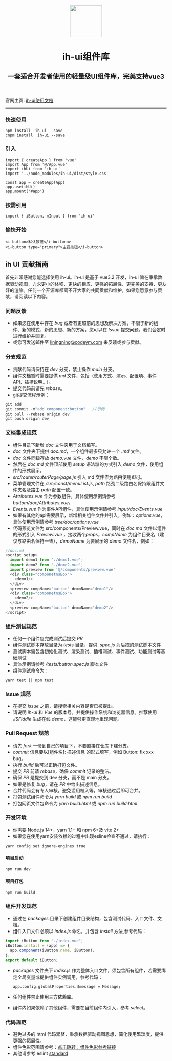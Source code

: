 <div align="center">
  <img src="http://ihui.codeym.com/assets/logo.35ebc5f4.png" width="100"/>
  <h1 style="border-bottom:0">
    <p>ih-ui组件库</p>
    <p style="font-size:20px">一套适合开发者使用的轻量级UI组件库，完美支持vue3</p>
  </h1>
</div>
<br/>



官网主页: [ih-ui使用文档](https://ihui.codeym.com/)
***
### 快速使用
```
npm install  ih-ui --save
cnpm install  ih-ui --save
```
### 引入
```
import { createApp } from 'vue'
import App from '@/App.vue'
import ihUi from 'ih-ui'
import '../node_modules/ih-ui/dist/style.css'

const app = createApp(App)
app.use(ihUi)
app.mount('#app')
```
### 按需引用
```
import { iButton, mInput } from 'ih-ui'
```
### 愉快开始
```
<i-button>默认按钮</i-buttonn> 
<i-button type="primary">主要按钮</i-button>
```

## ih UI 贡献指南

首先非常感谢您能选择使用 ih-ui。ih-ui 是基于 vue3.2 开发，ih-ui 旨在秉承数据驱动视图，力求更小的体积、更快的相应、更强的拓展性、更完美的支持、更友好的渲染。任何一个开源库都离不开大家的共同贡献和维护，如果您愿意参与贡献，请阅读以下内容。

### 问题反馈

-  如果您在使用中存在 *bug* 或者有更超前的思想及解决方案，不限于新的组件、新的模式、新的思想、新的方案，您可以在 *Issue* 提交问题，我们会定时进行维护并回复。
-  或您可发送邮件至 liningning@codeym.com 来反馈或参与贡献。

### 分支规范

-  贡献代码请保持在 *dev* 分支，禁止操作 *main* 分支。
-  组件文档暂时需要提供 *md* 文件，包括（使用方式、演示、配置项、事件 API、插槽说明...）。
-  提交代码前请先 *rebase*。
-  git提交流程示例：

  ```javascript
  git add .
  git commit -m"add component:button"   //示例
  git pull --rebase origin dev
  git push origin dev
  ```

### 文档集成规范

-  组件目录下新增 _doc_ 文件夹用于文档编写。
-  _doc_ 文件夹下提供 _doc.md_，一个组件最多只允许一个 *.md* 文件。
-  _doc_ 文件同级存放 _demo.vue_ 文件，_demo_ 不限个数。
-  然后在 _doc.md_ 文件顶部使用 _setup_ 语法糖的方式引入 _demo_ 文件，使用组件的形式展示。
-  *src/router/routerPage/page.js* 引入 md 文件作为路由使用即可。
-  菜单管理文件在 */src/const/menuList.js*, *path* 路劲二级路由名保持跟组件文件夹名及路由 _path_ 配置一致。
-  *Attributes.vue* 作为参数组件，具体使用示例请参考 *buttom/doc/Attributes.vue*。
-  *Events.vue* 作为事件API组件，具体使用示例请参考 *input/doc/Events.vue*
-  如果有其他的api需要展示，新增相关组件文件并引入，例如：*options.vue*，具体使用示例请参考 *tree/doc/options.vue*
-  代码预览文件为 src/components/Preview.vue，同时在 _doc.md_ 文件以组件的形式引入 _Preview.vue_ ，接收两个*props*，_compName_ 为组件目录名（建议与路由名保持一致），_demoName_ 为要展示的 _demo_ 文件名，例如：
  ```javascript
  //doc.md
  <script setup>
    import demo1 from './demo1.vue'; 
    import demo2 from './demo2.vue'; 
    import preview from '@/components/preview.vue'
    <div class="componetnsBox">
      <demo1/>
    </div>
    <preview compName="button" demoName="demo1"/>
    <div class="componetnsBox">
      <demo2/>
    </div>
    <preview compName="button" demoName="demo2"/>
  </script>
  ```
### 组件测试规范
-  任何一个组件应完成测试后提交 *PR*
-  组件测试脚本存放目录为 *tests* 目录，提供 *.spec.js* 为后拽的测试脚本文件
-  测试脚本需包含初始化测试、渲染测试、插槽测试、事件测试、功能测试等基础测试
-  具体示例请参考 */tests/button.spec.js* 脚本文件
-  组件测试命令为：
  ```
  yarn test || npm test
  ```

### Issue 规范

-  在提交 *issue* 之前，请搜索相关内容是否已被提出。
-  请说明 *ih-ui* 和 *Vue* 的版本号，并提供操作系统和浏览器信息。推荐使用 *JSFiddle* 生成在线 *demo*，这能够更直观地重现问题。

### Pull Request 规范

-  请先 *fork* 一份到自己的项目下，不要直接在仓库下建分支。
-  *commit* 信息要以[组件名]: 描述信息 的形式填写，例如 Button: fix xxx bug。
-  执行 *build* 后可以正确打包文件。
-  提交 *PR* 前请 *rebase*，确保 *commit* 记录的整洁。
-  确保 *PR* 是提交到 dev 分支，而不是 main 分支。
-  如果是修复 *bug*，请在 *PR* 中给出描述信息。
-  合并代码会有专人审核，避免滥用植入等，审核通过后即可合并。
-  打包测试组件命令为 *yarn build* 或 *npm run build*
-  打包网页文件包命令为 *yarn build:html* 或 *npm run build:html*
### 开发环境

-  你需要 Node.js 14+，yarn 1.1+ 和 npm 6+及 vite 2+
-  如果您在使用yarn安装依赖的过程中出现esline检查不通过，请执行：

  ```
  yarn config set ignore-engines true
  ```

  #### 项目启动

  ```javascript
  npm run dev
  ```

  #### 项目打包

  ```javascript
  npm run build
  ```

### 组件开发规范

-  通过在 *packages* 目录下创建组件目录结构，包含测试代码、入口文件、文档。
-  组件入口文件必须以 *index.js* 命名，并包含 *install* 方法,参考代码：
  ```javascript
  import iButton from "./index.vue";
  iButton.install = (app) => {
    app.component(iButton.name, iButton);
  };
  export default iButton;
  ```
  
- *packages* 文件夹下 *index.js* 作为整体入口文件，须包含所有组件，若需要绑定全局变量或提供组件实例调用，参考代码：

  ```
  app.config.globalProperties.$message = Message;
  ```
-  任何组件禁止使用三方依赖库。
-  组件内如果依赖了其他组件，需要在当前组件内引入，参考 *select*。

### 代码规范

-  避免过多的 html 代码累赘，秉承数据驱动视图思想，简化使用繁琐度，提供更强的拓展性。
-  组件色彩范围请参考：[点击跳转：组件色彩参考链接](todo:)
-  其他请参考 eslint [standard](https://github.com/standard/standard/blob/master/RULES.md#javascript-standard-style)
<br/>


